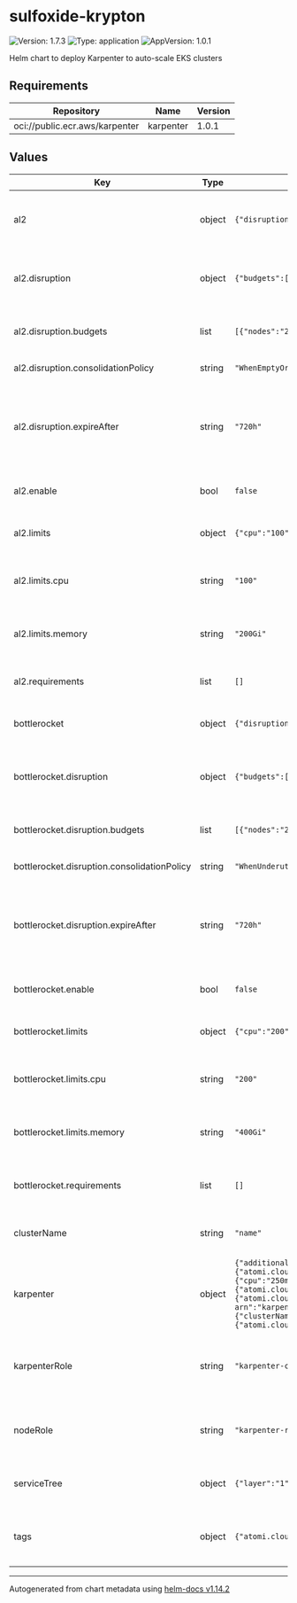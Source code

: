 # sulfoxide-krypton

![Version: 1.7.3](https://img.shields.io/badge/Version-1.7.3-informational?style=flat-square) ![Type: application](https://img.shields.io/badge/Type-application-informational?style=flat-square) ![AppVersion: 1.0.1](https://img.shields.io/badge/AppVersion-1.0.1-informational?style=flat-square)

Helm chart to deploy Karpenter to auto-scale EKS clusters

## Requirements

| Repository | Name | Version |
|------------|------|---------|
| oci://public.ecr.aws/karpenter | karpenter | 1.0.1 |

## Values

| Key | Type | Default | Description |
|-----|------|---------|-------------|
| al2 | object | `{"disruption":{"budgets":[{"nodes":"20%"}],"consolidationPolicy":"WhenEmptyOrUnderutilized","expireAfter":"720h"},"enable":false,"limits":{"cpu":"100","memory":"200Gi"},"requirements":[]}` | Values to control Amazon Linux 2 (AL2) provisioners |
| al2.disruption | object | `{"budgets":[{"nodes":"20%"}],"consolidationPolicy":"WhenEmptyOrUnderutilized","expireAfter":"720h"}` | Control how the provisioner handles disruptions |
| al2.disruption.budgets | list | `[{"nodes":"20%"}]` | Budgets to use for consolidating resources |
| al2.disruption.consolidationPolicy | string | `"WhenEmptyOrUnderutilized"` | Consolidation policy to use |
| al2.disruption.expireAfter | string | `"720h"` | Time to wait before expiring resources (will automatically restart nodes periodically) |
| al2.enable | bool | `false` | Enable the AL2 Provisioner |
| al2.limits | object | `{"cpu":"100","memory":"200Gi"}` | Total limits that the provisioner can provision |
| al2.limits.cpu | string | `"100"` | Maximum CPU that the provisioner can provision |
| al2.limits.memory | string | `"200Gi"` | Maximum memory that the provisioner can provision |
| al2.requirements | list | `[]` | Requirement for the AL2 provisioner |
| bottlerocket | object | `{"disruption":{"budgets":[{"nodes":"20%"}],"consolidationPolicy":"WhenUnderutilized","expireAfter":"720h"},"enable":false,"limits":{"cpu":"200","memory":"400Gi"},"requirements":[]}` | Values to control Bottlerocket provisioners |
| bottlerocket.disruption | object | `{"budgets":[{"nodes":"20%"}],"consolidationPolicy":"WhenUnderutilized","expireAfter":"720h"}` | Control how the provisioner handles disruptions |
| bottlerocket.disruption.budgets | list | `[{"nodes":"20%"}]` | Budgets to use for consolidating resources |
| bottlerocket.disruption.consolidationPolicy | string | `"WhenUnderutilized"` | Consolidation policy to use |
| bottlerocket.disruption.expireAfter | string | `"720h"` | Time to wait before expiring resources (will automatically restart nodes periodically) |
| bottlerocket.enable | bool | `false` | Enable the Bottlerocket Provisioner |
| bottlerocket.limits | object | `{"cpu":"200","memory":"400Gi"}` | Total limits that the provisioner can provision |
| bottlerocket.limits.cpu | string | `"200"` | Maximum CPU that the provisioner can provision |
| bottlerocket.limits.memory | string | `"400Gi"` | Maximum memory that the provisioner can provision |
| bottlerocket.requirements | list | `[]` | Requirement for the Bottlerocket provisioner |
| clusterName | string | `"name"` | Name of the cluster karpenter is deployed to |
| karpenter | object | `{"additionalAnnotations":{"<<":{"atomi.cloud/layer":"1","atomi.cloud/platform":"sulfoxide","atomi.cloud/service":"krypton"}},"additionalLabels":{"<<":{"atomi.cloud/layer":"1","atomi.cloud/platform":"sulfoxide","atomi.cloud/service":"krypton"}},"controller":{"env":[{"name":"AWS_REGION","value":"ap-southeast-1"}],"resources":{"limits":{"cpu":"250m","memory":"1Gi"},"requests":{"cpu":"250m","memory":"1Gi"}}},"dnsPolicy":"Default","podAnnotations":{"<<":{"atomi.cloud/layer":"1","atomi.cloud/platform":"sulfoxide","atomi.cloud/service":"krypton"},"atomi.cloud/module":"karpenter"},"podLabels":{"<<":{"atomi.cloud/layer":"1","atomi.cloud/platform":"sulfoxide","atomi.cloud/service":"krypton"},"atomi.cloud/module":"karpenter"},"serviceAccount":{"annotations":{"eks.amazonaws.com/role-arn":"karpenter-controller-role"},"labels":{"<<":{"atomi.cloud/layer":"1","atomi.cloud/platform":"sulfoxide","atomi.cloud/service":"krypton"}}},"serviceMonitor":{"enabled":false},"settings":{"clusterName":null,"interruptionQueueName":null},"topologySpreadConstraints":[{"labelSelector":{"matchLabels":{"<<":{"atomi.cloud/layer":"1","atomi.cloud/platform":"sulfoxide","atomi.cloud/service":"krypton"}}},"maxSkew":1,"topologyKey":"topology.kubernetes.io/zone","whenUnsatisfiable":"ScheduleAnyway"}]}` | Karpenter configuration. See [Karpenter Helm Chart](https://github.com/aws/karpenter-provider-aws/tree/main/charts/karpenter) |
| karpenterRole | string | `"karpenter-controller-role"` | Name of the karpenter role ARN that the karpenter controller has to assume |
| nodeRole | string | `"karpenter-role"` | Name of the node role that each node has to assume |
| serviceTree | object | `{"layer":"1","platform":"sulfoxide","service":"krypton"}` | AtomiCloud Service Tree. See [ServiceTree](https://atomicloud.larksuite.com/wiki/OkfJwTXGFiMJkrk6W3RuwRrZs64?theme=DARK&contentTheme=DARK#MHw5d76uDo2tBLx86cduFQMRsBb) |
| tags | object | `{"atomi.cloud/layer":"1","atomi.cloud/platform":"sulfoxide","atomi.cloud/service":"krypton"}` | Kubernetes labels and annotations, following Service Tree |

----------------------------------------------
Autogenerated from chart metadata using [helm-docs v1.14.2](https://github.com/norwoodj/helm-docs/releases/v1.14.2)
